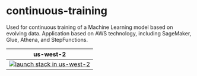 # continuous-training
Used for continuous training of a Machine Learning model based on evolving data. Application based on AWS technology, including SageMaker, Glue, Athena, and StepFunctions.

us-west-2|
---------|
[![launch stack in us-west-2](cloudformation-launch-stack.png)](https://us-west-2.console.aws.amazon.com/cloudformation/home?region=us-west-2#/stacks/create/review?templateURL=https://s3.amazonaws.com/dotstep-us-west-2/dotstep-starter-template.json&stackName=continuous-training)|
